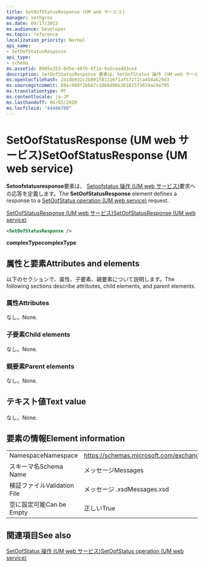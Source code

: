 ```yaml
---
title: SetOofStatusResponse (UM web サービス)
manager: sethgros
ms.date: 09/17/2015
ms.audience: Developer
ms.topic: reference
localization_priority: Normal
api_name:
- SetOofStatusResponse
api_type:
- schema
ms.assetid: 8985e353-8d5e-48f6-bf1e-9a5ceadd3ce4
description: SetOofStatusResponse 要素は、SetOofStatus 操作 (UM web サービス) 要求への応答を定義します。
ms.openlocfilehash: 2a1db932c2b801f81216f1af57272ca458ab29d3
ms.sourcegitcommit: 88ec988f2bb67c1866d06b361615f3674a24e795
ms.translationtype: MT
ms.contentlocale: ja-JP
ms.lasthandoff: 06/03/2020
ms.locfileid: "44466788"
---
```

# <a name="setoofstatusresponse-um-web-service"></a><span data-ttu-id="4dcd8-103">SetOofStatusResponse (UM web サービス)</span><span class="sxs-lookup"><span data-stu-id="4dcd8-103">SetOofStatusResponse (UM web service)</span></span>

<span data-ttu-id="4dcd8-104">**Setoofstatusresponse**要素は、 [Setoofstatus 操作 (UM web サービス)](setoofstatus-operation-um-web-service.md)要求への応答を定義します。</span><span class="sxs-lookup"><span data-stu-id="4dcd8-104">The **SetOofStatusResponse** element defines a response to a [SetOofStatus operation (UM web service)](setoofstatus-operation-um-web-service.md) request.</span></span> 
  
[<span data-ttu-id="4dcd8-105">SetOofStatusResponse (UM web サービス)</span><span class="sxs-lookup"><span data-stu-id="4dcd8-105">SetOofStatusResponse (UM web service)</span></span>](setoofstatusresponse-um-web-service.md)
  
```xml
<SetOofStatusResponse />
```

 <span data-ttu-id="4dcd8-106">**complexType**</span><span class="sxs-lookup"><span data-stu-id="4dcd8-106">**complexType**</span></span>
## <a name="attributes-and-elements"></a><span data-ttu-id="4dcd8-107">属性と要素</span><span class="sxs-lookup"><span data-stu-id="4dcd8-107">Attributes and elements</span></span>

<span data-ttu-id="4dcd8-108">以下のセクションで、属性、子要素、親要素について説明します。</span><span class="sxs-lookup"><span data-stu-id="4dcd8-108">The following sections describe attributes, child elements, and parent elements.</span></span>
  
### <a name="attributes"></a><span data-ttu-id="4dcd8-109">属性</span><span class="sxs-lookup"><span data-stu-id="4dcd8-109">Attributes</span></span>

<span data-ttu-id="4dcd8-110">なし。</span><span class="sxs-lookup"><span data-stu-id="4dcd8-110">None.</span></span>
  
### <a name="child-elements"></a><span data-ttu-id="4dcd8-111">子要素</span><span class="sxs-lookup"><span data-stu-id="4dcd8-111">Child elements</span></span>

<span data-ttu-id="4dcd8-112">なし。</span><span class="sxs-lookup"><span data-stu-id="4dcd8-112">None.</span></span>
  
### <a name="parent-elements"></a><span data-ttu-id="4dcd8-113">親要素</span><span class="sxs-lookup"><span data-stu-id="4dcd8-113">Parent elements</span></span>

<span data-ttu-id="4dcd8-114">なし。</span><span class="sxs-lookup"><span data-stu-id="4dcd8-114">None.</span></span>
  
## <a name="text-value"></a><span data-ttu-id="4dcd8-115">テキスト値</span><span class="sxs-lookup"><span data-stu-id="4dcd8-115">Text value</span></span>

<span data-ttu-id="4dcd8-116">なし。</span><span class="sxs-lookup"><span data-stu-id="4dcd8-116">None.</span></span>
  
## <a name="element-information"></a><span data-ttu-id="4dcd8-117">要素の情報</span><span class="sxs-lookup"><span data-stu-id="4dcd8-117">Element information</span></span>

|||
|:-----|:-----|
|<span data-ttu-id="4dcd8-118">Namespace</span><span class="sxs-lookup"><span data-stu-id="4dcd8-118">Namespace</span></span>  <br/> |https://schemas.microsoft.com/exchange/services/2006/messages  <br/> |
|<span data-ttu-id="4dcd8-119">スキーマ名</span><span class="sxs-lookup"><span data-stu-id="4dcd8-119">Schema Name</span></span>  <br/> |<span data-ttu-id="4dcd8-120">メッセージ</span><span class="sxs-lookup"><span data-stu-id="4dcd8-120">Messages</span></span>  <br/> |
|<span data-ttu-id="4dcd8-121">検証ファイル</span><span class="sxs-lookup"><span data-stu-id="4dcd8-121">Validation File</span></span>  <br/> |<span data-ttu-id="4dcd8-122">メッセージ .xsd</span><span class="sxs-lookup"><span data-stu-id="4dcd8-122">Messages.xsd</span></span>  <br/> |
|<span data-ttu-id="4dcd8-123">空に設定可能</span><span class="sxs-lookup"><span data-stu-id="4dcd8-123">Can be Empty</span></span>  <br/> |<span data-ttu-id="4dcd8-124">正しい</span><span class="sxs-lookup"><span data-stu-id="4dcd8-124">True</span></span>  <br/> |
   
## <a name="see-also"></a><span data-ttu-id="4dcd8-125">関連項目</span><span class="sxs-lookup"><span data-stu-id="4dcd8-125">See also</span></span>



[<span data-ttu-id="4dcd8-126">SetOofStatus 操作 (UM web サービス)</span><span class="sxs-lookup"><span data-stu-id="4dcd8-126">SetOofStatus operation (UM web service)</span></span>](setoofstatus-operation-um-web-service.md)

